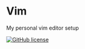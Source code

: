 # Vim
My personal vim editor setup

[![GitHub license](https://img.shields.io/badge/license-AGPL-blue.svg)](https://github.com/iriven/Vim/blob/master/LICENSE)
